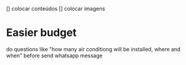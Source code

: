[] colocar conteúdos
[] colocar imagens


# Easier budget
do questions like "how many air conditiong will be installed, where and when"
before send whatsapp message

